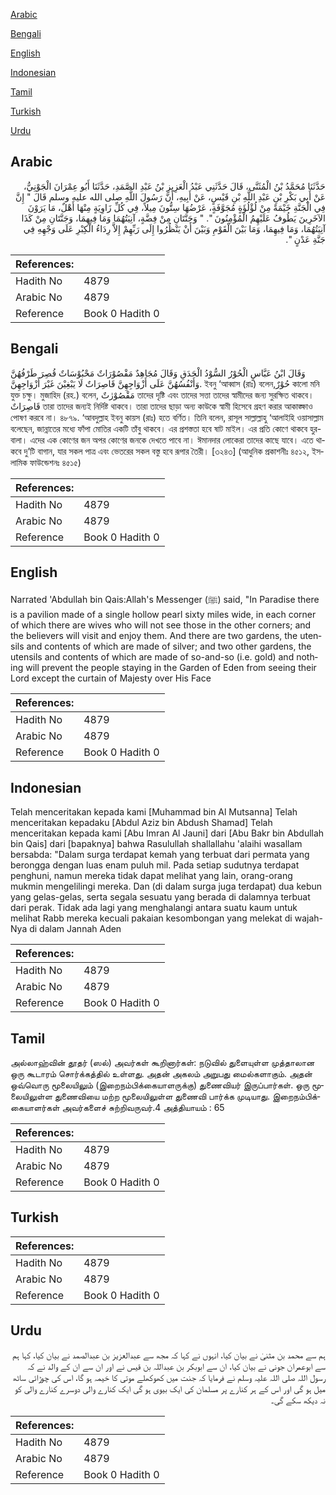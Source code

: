 [Arabic](#arabic)

[Bengali](#bengali)

[English](#english)

[Indonesian](#indonesian)

[Tamil](#tamil)

[Turkish](#turkish)

[Urdu](#urdu)

## Arabic


<div dir="rtl" lang="ar" style={{fontSize:'larger',backgroundColor:'#f8f9fa',padding:20}}>
حَدَّثَنَا مُحَمَّدُ بْنُ الْمُثَنَّى، قَالَ حَدَّثَنِي عَبْدُ الْعَزِيزِ بْنُ عَبْدِ الصَّمَدِ، حَدَّثَنَا أَبُو عِمْرَانَ الْجَوْنِيُّ، عَنْ أَبِي بَكْرِ بْنِ عَبْدِ اللَّهِ بْنِ قَيْسٍ، عَنْ أَبِيهِ، أَنَّ رَسُولَ اللَّهِ صلى الله عليه وسلم قَالَ ‏"‏ إِنَّ فِي الْجَنَّةِ خَيْمَةً مِنْ لُؤْلُؤَةٍ مُجَوَّفَةٍ، عَرْضُهَا سِتُّونَ مِيلاً، فِي كُلِّ زَاوِيَةٍ مِنْهَا أَهْلٌ، مَا يَرَوْنَ الآخَرِينَ يَطُوفُ عَلَيْهِمُ الْمُؤْمِنُونَ ‏"‏‏.‏ ‏"‏ وَجَنَّتَانِ مِنْ فِضَّةٍ، آنِيَتُهُمَا وَمَا فِيهِمَا، وَجَنَّتَانِ مِنْ كَذَا آنِيَتُهُمَا، وَمَا فِيهِمَا، وَمَا بَيْنَ الْقَوْمِ وَبَيْنَ أَنْ يَنْظُرُوا إِلَى رَبِّهِمْ إِلاَّ رِدَاءُ الْكِبْرِ عَلَى وَجْهِهِ فِي جَنَّةِ عَدْنٍ ‏"‏‏.‏
</div>
<div style={{backgroundColor:'#f8f9fa',padding:20, marginBottom: 10}}><table> <thead> <tr> <th>References:</th> <th></th> </tr> </thead> <tbody><tr><td>Hadith No</td><td>4879</td></tr><tr><td>Arabic No</td><td>4879</td></tr><tr><td>Reference</td><td>Book 0 Hadith 0</td></tr></tbody></table></div>

## Bengali


<div dir="ltr" lang="bn" style={{fontSize:'larger',backgroundColor:'#f8f9fa',padding:20}}>
وَقَالَ ابْنُ عَبَّاسٍ الْحُوْرُ السُّوْدُ الْحَدَقِ وَقَالَ مُجَاهِدٌ مَقْصُوْرَاتٌ مَحْبُوْسَاتٌ قُصِرَ طَرْفُهُنَّ وَأَنْفُسُهُنَّ عَلَى أَزْوَاجِهِنَّ قَاصِرَاتٌ لَا يَبْغِيْنَ غَيْرَ أَزْوَاجِهِنَّ. ইবনু ‘আব্বাস (রাঃ) বলেন,حُوْرٌ কালো মনি যুক্ত চক্ষু। মুজাহিদ (রহ.) বলেন, مَقْصُوْرٰتٌ তাদের দৃষ্টি এবং তাদের সত্তা তাদের স্বামীদের জন্য সুরক্ষিত থাকবে।قَاصِرَاتٌ তারা তাদের জন্যই নির্দিষ্ট থাকবে। তারা তাদের ছাড়া অন্য কাউকে স্বামী হিসেবে গ্রহণ করার আকাঙ্ক্ষাও পোষণ করবে না। ৪৮৭৯. ‘আবদুল্লাহ ইবনু কায়স (রাঃ) হতে বর্ণিত। তিনি বলেন, রাসূল সাল্লাল্লাহু ‘আলাইহি ওয়াসাল্লাম বলেছেন, জান্নাতের মধ্যে ফাঁপা মোতির একটি তাঁবু থাকবে। এর প্রশস্ততা হবে ষাট মাইল। এর প্রতি কোণে থাকবে হুর-বালা। এদের এক কোণের জন অপর কোণের জনকে দেখতে পাবে না। ঈমানদার লোকেরা তাদের কাছে যাবে। এতে থাকবে দু’টি বাগান, যার সকল পাত্র এবং ভেতরের সকল বস্তু হবে রূপার তৈরী। [৩২৪৩] (আধুনিক প্রকাশনীঃ ৪৫১২, ইসলামিক ফাউন্ডেশনঃ ৪৫১৫)
</div>
<div style={{backgroundColor:'#f8f9fa',padding:20, marginBottom: 10}}><table> <thead> <tr> <th>References:</th> <th></th> </tr> </thead> <tbody><tr><td>Hadith No</td><td>4879</td></tr><tr><td>Arabic No</td><td>4879</td></tr><tr><td>Reference</td><td>Book 0 Hadith 0</td></tr></tbody></table></div>

## English


<div dir="ltr" lang="en" style={{fontSize:'larger',backgroundColor:'#f8f9fa',padding:20}}>
Narrated 'Abdullah bin Qais:Allah's Messenger (ﷺ) said, "In Paradise there is a pavilion made of a single hollow pearl sixty miles wide, in each corner of which there are wives who will not see those in the other corners; and the believers will visit and enjoy them. And there are two gardens, the utensils and contents of which are made of silver; and two other gardens, the utensils and contents of which are made of so-and-so (i.e. gold) and nothing will prevent the people staying in the Garden of Eden from seeing their Lord except the curtain of Majesty over His Face
</div>
<div style={{backgroundColor:'#f8f9fa',padding:20, marginBottom: 10}}><table> <thead> <tr> <th>References:</th> <th></th> </tr> </thead> <tbody><tr><td>Hadith No</td><td>4879</td></tr><tr><td>Arabic No</td><td>4879</td></tr><tr><td>Reference</td><td>Book 0 Hadith 0</td></tr></tbody></table></div>

## Indonesian


<div dir="ltr" lang="id" style={{fontSize:'larger',backgroundColor:'#f8f9fa',padding:20}}>
Telah menceritakan kepada kami [Muhammad bin Al Mutsanna] Telah menceritakan kepadaku [Abdul Aziz bin Abdush Shamad] Telah menceritakan kepada kami [Abu Imran Al Jauni] dari [Abu Bakr bin Abdullah bin Qais] dari [bapaknya] bahwa Rasulullah shallallahu 'alaihi wasallam bersabda: "Dalam surga terdapat kemah yang terbuat dari permata yang berongga dengan luas enam puluh mil. Pada setiap sudutnya terdapat penghuni, namun mereka tidak dapat melihat yang lain, orang-orang mukmin mengelilingi mereka. Dan (di dalam surga juga terdapat) dua kebun yang gelas-gelas, serta segala sesuatu yang berada di dalamnya terbuat dari perak. Tidak ada lagi yang menghalangi antara suatu kaum untuk melihat Rabb mereka kecuali pakaian kesombongan yang melekat di wajah-Nya di dalam Jannah Aden
</div>
<div style={{backgroundColor:'#f8f9fa',padding:20, marginBottom: 10}}><table> <thead> <tr> <th>References:</th> <th></th> </tr> </thead> <tbody><tr><td>Hadith No</td><td>4879</td></tr><tr><td>Arabic No</td><td>4879</td></tr><tr><td>Reference</td><td>Book 0 Hadith 0</td></tr></tbody></table></div>

## Tamil


<div dir="ltr" lang="ta" style={{fontSize:'larger',backgroundColor:'#f8f9fa',padding:20}}>
அல்லாஹ்வின் தூதர் (ஸல்) அவர்கள் கூறினார்கள்: நடுவில் துளையுள்ள முத்தாலான ஒரு கூடாரம் சொர்க்கத்தில் உள்ளது. அதன் அகலம் அறுபது மைல்களாகும். அதன் ஒவ்வொரு மூலையிலும் (இறைநம்பிக்கையாளருக்கு) துணைவியர் இருப்பார்கள். ஒரு மூலையிலுள்ள துணைவியை மற்ற மூலையிலுள்ள துணைவி பார்க்க முடியாது. இறைநம்பிக்கையாளர்கள் அவர்களைச் சுற்றிவருவர்.4 அத்தியாயம் : 65
</div>
<div style={{backgroundColor:'#f8f9fa',padding:20, marginBottom: 10}}><table> <thead> <tr> <th>References:</th> <th></th> </tr> </thead> <tbody><tr><td>Hadith No</td><td>4879</td></tr><tr><td>Arabic No</td><td>4879</td></tr><tr><td>Reference</td><td>Book 0 Hadith 0</td></tr></tbody></table></div>

## Turkish


<div dir="ltr" lang="tr" style={{fontSize:'larger',backgroundColor:'#f8f9fa',padding:20}}>

</div>
<div style={{backgroundColor:'#f8f9fa',padding:20, marginBottom: 10}}><table> <thead> <tr> <th>References:</th> <th></th> </tr> </thead> <tbody><tr><td>Hadith No</td><td>4879</td></tr><tr><td>Arabic No</td><td>4879</td></tr><tr><td>Reference</td><td>Book 0 Hadith 0</td></tr></tbody></table></div>

## Urdu


<div dir="rtl" lang="ur" style={{fontSize:'larger',backgroundColor:'#f8f9fa',padding:20}}>
ہم سے محمد بن مثنیٰ نے بیان کیا، انہوں نے کہا کہ مجھ سے عبدالعزیز بن عبدالصمد نے بیان کیا، کہا ہم سے ابوعمران جونی نے بیان کیا، ان سے ابوبکر بن عبداللہ بن قیس نے اور ان سے ان کے والد نے کہ رسول اللہ صلی اللہ علیہ وسلم نے فرمایا کہ جنت میں کھوکھلے موتی کا خیمہ ہو گا، اس کی چوڑائی ساٹھ میل ہو گی اور اس کے ہر کنارے پر مسلمان کی ایک بیوی ہو گی ایک کنارے والی دوسرے کنارے والی کو نہ دیکھ سکے گی۔
</div>
<div style={{backgroundColor:'#f8f9fa',padding:20, marginBottom: 10}}><table> <thead> <tr> <th>References:</th> <th></th> </tr> </thead> <tbody><tr><td>Hadith No</td><td>4879</td></tr><tr><td>Arabic No</td><td>4879</td></tr><tr><td>Reference</td><td>Book 0 Hadith 0</td></tr></tbody></table></div>
